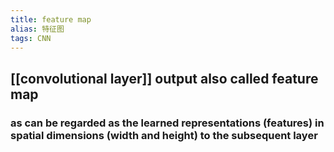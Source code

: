 ```yaml
---
title: feature map
alias: 特征图
tags: CNN
---
```


## [[convolutional layer]] output also called feature map
### as can be regarded as the learned representations (features) in spatial dimensions (width and height) to the subsequent layer
###